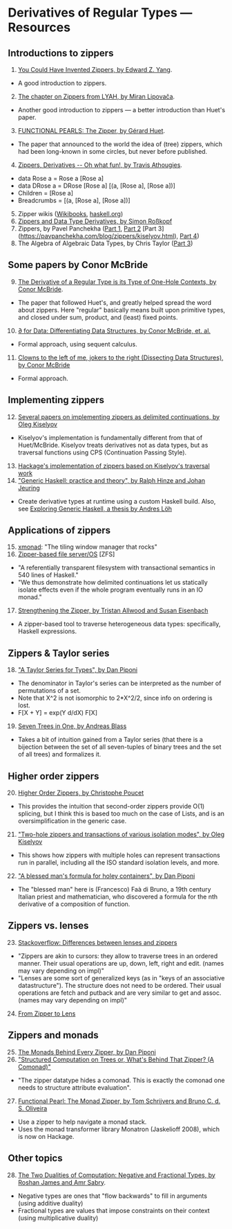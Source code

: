 # Derivatives of Regular Types — Resources

## Introductions to zippers

1. [You Could Have Invented Zippers, by Edward Z. Yang](http://blog.ezyang.com/2010/04/you-could-have-invented-zippers/).
  * A good introduction to zippers.
2. [The chapter on Zippers from LYAH, by Miran Lipovača](http://learnyouahaskell.com/zippers).
  * Another good introduction to zippers — a better introduction than Huet's paper.
3. [FUNCTIONAL PEARLS: The Zipper, by Gérard Huet](http://gallium.inria.fr/~huet/PUBLIC/zip.pdf).
  * The paper that announced to the world the idea of (tree) zippers, which had been long-known in some circles, but never before published.
4. [Zippers, Derivatives -- Oh what fun!, by Travis Athougies](http://travis.athougies.net/posts/2015-01-16-zippers-derivatives-oh-what-fun.html).
  * data Rose a = Rose a [Rose a]
  * data DRose a = DRose [Rose a] [(a, [Rose a], [Rose a])]
  * Children = [Rose a]
  * Breadcrumbs = [(a, [Rose a], [Rose a])]
5. Zipper wikis ([Wikibooks](https://en.wikibooks.org/wiki/Haskell/Zippers),  [haskell.org](https://wiki.haskell.org/Zipper))
6. [Zippers and Data Type Derivatives, by Simon Roßkopf](https://www21.in.tum.de/teaching/fp/SS15/papers/11.pdf)
7. Zippers, by Pavel Panchekha ([Part 1](https://pavpanchekha.com/blog/zippers/huet.html), [Part 2](https://pavpanchekha.com/blog/zippers/derivative.html) [Part 3] (https://pavpanchekha.com/blog/zippers/kiselyov.html), [Part 4](https://pavpanchekha.com/blog/zippers/multi-zippers.html))
8. The Algebra of Algebraic Data Types, by Chris Taylor ([Part 3](http://chris-taylor.github.io/blog/2013/02/13/the-algebra-of-algebraic-data-types-part-iii/))

## Some papers by Conor McBride

9. [The Derivative of a Regular Type is its Type of One-Hole Contexts, by Conor McBride](strictlypositive.org/diff.pdf).
  * The paper that followed Huet's, and greatly helped spread the word about zippers.  Here "regular" basically means built upon primitive types, and closed under sum, product, and (least) fixed points.
10. [∂ for Data: Differentiating Data Structures, by Conor McBride, et. al.](http://strictlypositive.org/dfordata.pdf)
  * Formal approach, using sequent calculus.
11. [Clowns to the left of me, jokers to the right (Dissecting Data Structures), by Conor McBride](http://strictlypositive.org/Dissect.pdf)
  * Formal approach.

## Implementing zippers

12. [Several papers on implementing zippers as delimited continuations, by Oleg Kiselyov](http://okmij.org/ftp/continuations/zipper.html)
  * Kiselyov's implementation is fundamentally different from that of Huet/McBride.  Kiselyov treats derivatives not as data types, but as traversal functions using CPS (Continuation Passing Style).
13. [Hackage's implementation of zippers based on Kiselyov's traversal work](https://hackage.haskell.org/package/zippers)
14. ["Generic Haskell: practice and theory", by Ralph Hinze and Johan Jeuring](http://www.cs.uu.nl/research/techreps/repo/CS-2003/2003-015.pdf)
  * Create derivative types at runtime using a custom Haskell build.  Also, see [Exploring Generic Haskell, a thesis by Andres Löh](https://www.andres-loeh.de/ExploringGH.pdf)

## Applications of zippers

15. [xmonad](http://xmonad.org/): "The tiling window manager that rocks"
16. [Zipper-based file server/OS](http://okmij.org/ftp/continuations/zipper.html#zipper-fs) [ZFS]
  * "A referentially transparent filesystem with transactional semantics in 540 lines of Haskell."
  * "We thus demonstrate how delimited continuations let us statically isolate effects even if the whole program eventually runs in an IO monad."
17. [Strengthening the Zipper, by Tristan Allwood and Susan Eisenbach](https://www.doc.ic.ac.uk/~tora/clase/CLASE-Medium.pdf)
  * A zipper-based tool to traverse heterogeneous data types: specifically, Haskell expressions.

## Zippers & Taylor series

18. ["A Taylor Series for Types", by Dan Piponi](http://blog.sigfpe.com/2006/06/taylor-series-for-types.html)
  * The denominator in Taylor's series can be interpreted as the number of permutations of a set.
  * Note that X^2 is not isomorphic to 2*X^2/2, since info on ordering is lost.
  * F[X + Y] = exp(Y d/dX)  F[X]
19. [Seven Trees in One, by Andreas Blass](https://arxiv.org/abs/math/9405205)
  * Takes a bit of intuition gained from a Taylor series (that there is a bijection between the set of all seven-tuples of binary trees and the set of all trees) and formalizes it.

## Higher order zippers

20. [Higher Order Zippers, by Christophe Poucet](http://blog.poucet.org/2007/07/higher-order-zippers/)
  * This provides the intuition that second-order zippers provide O(1) splicing, but I think this is based too much on the case of Lists, and is an oversimplification in the generic case.
21. ["Two-hole zippers and transactions of various isolation modes", by Oleg Kiselyov](https://mail.haskell.org/pipermail/haskell/2005-May/015844.html)
  * This shows how zippers with multiple holes can represent transactions run in parallel, including all the ISO standard isolation levels, and more.
22. ["A blessed man's formula for holey containers", by Dan Piponi](http://blog.sigfpe.com/2008/06/blessed-mans-formula-for-holey.html)
  * The "blessed man" here is (Francesco) Faà di Bruno, a 19th century Italian priest and mathematician, who discovered a formula for the nth derivative of a composition of function.

## Zippers vs. lenses

23.  [Stackoverflow: Differences between lenses and zippers](http://stackoverflow.com/questions/22094971/what-are-the-differences-between-lenses-and-zippers)
  * "Zippers are akin to cursors: they allow to traverse trees in an ordered manner. Their usual operations are up, down, left, right and edit. (names may vary depending on impl)"
  * "Lenses are some sort of generalized keys (as in "keys of an associative datastructure"). The structure does not need to be ordered. Their usual operations are fetch and putback and are very similar to get and assoc. (names may vary depending on impl)"
24. [From Zipper to Lens](https://www.schoolofhaskell.com/user/psygnisfive/from-zipper-to-lens)

## Zippers and monads

25. [The Monads Behind Every Zipper, by Dan Piponi](http://blog.sigfpe.com/2007/01/monads-hidden-behind-every-zipper.html)
26. ["Structured Computation on Trees or, What's Behind That Zipper? (A Comonad)"](http://cs.ioc.ee/~tarmo/tsem05/uustalu0812-slides.pdf)
  * "The zipper datatype hides a comonad.  This is exactly the comonad one needs to structure attribute evaluation".
27. [Functional Pearl: The Monad Zipper, by Tom Schrijvers and Bruno C. d. S. Oliveira](http://ropas.snu.ac.kr/~bruno/papers/MonadZipper.pdf)
  * Use a zipper to help navigate a monad stack.
  * Uses the monad transformer library Monatron (Jaskelioff 2008), which is now on Hackage.

## Other topics

28. [The Two Dualities of Computation: Negative and Fractional Types, by Roshan James and Amr Sabry](https://www.cs.indiana.edu/~sabry/papers/rational.pdf).
  * Negative types are ones that "flow backwards" to fill in arguments (using additive duality)
  * Fractional types are values that impose constraints on their context (using multiplicative duality)
